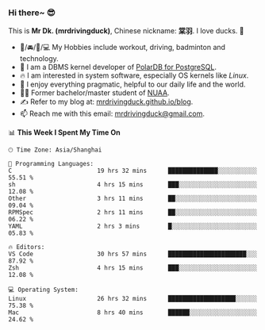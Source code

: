 ### Hi there~ 😎

This is **Mr Dk. (mrdrivingduck)**, Chinese nickname: **棠羽**. I love ducks. 🦆

- 💪/🚘/🏸/💻 My Hobbies include workout, driving, badminton and technology.
- 🍊 I am a DBMS kernel developer of [PolarDB for PostgreSQL](https://github.com/ApsaraDB/PolarDB-for-PostgreSQL).
- 🔥 I am interested in system software, especially OS kernels like *Linux*.
- 🔧 I enjoy everything pragmatic, helpful to our daily life and the world.
- 👨‍🎓 Former bachelor/master student of [NUAA](https://en.wikipedia.org/wiki/Nanjing_University_of_Aeronautics_and_Astronautics).
- ✍ Refer to my blog at: [mrdrivingduck.github.io/blog](https://mrdrivingduck.github.io/blog/).
- 📫 Reach me with this email: [mrdrivingduck@gmail.com](mailto:mrdrivingduck@gmail.com).

<!--START_SECTION:waka-->
📊 **This Week I Spent My Time On** 

```text
🕑︎ Time Zone: Asia/Shanghai

💬 Programming Languages: 
C                        19 hrs 32 mins      ██████████████░░░░░░░░░░░   55.51 % 
sh                       4 hrs 15 mins       ███░░░░░░░░░░░░░░░░░░░░░░   12.08 % 
Other                    3 hrs 11 mins       ██░░░░░░░░░░░░░░░░░░░░░░░   09.04 % 
RPMSpec                  2 hrs 11 mins       ██░░░░░░░░░░░░░░░░░░░░░░░   06.22 % 
YAML                     2 hrs 3 mins        █░░░░░░░░░░░░░░░░░░░░░░░░   05.83 % 

🔥 Editors: 
VS Code                  30 hrs 57 mins      ██████████████████████░░░   87.92 % 
Zsh                      4 hrs 15 mins       ███░░░░░░░░░░░░░░░░░░░░░░   12.08 % 

💻 Operating System: 
Linux                    26 hrs 32 mins      ███████████████████░░░░░░   75.38 % 
Mac                      8 hrs 40 mins       ██████░░░░░░░░░░░░░░░░░░░   24.62 % 
```


<!--END_SECTION:waka-->

<!-- ![Mr Dk.'s GitHub Stats](https://github-readme-stats.vercel.app/api?username=mrdrivingduck&count_private&show_icons=true&theme=buefy) -->

<!-- ![Most Used Languages](https://github-readme-stats.vercel.app/api/top-langs/?username=mrdrivingduck&exclude_repo=mips32-CPU,snort-tcp-socket&theme=buefy&layout=compact&langs_count=10) -->


<!--
**mrdrivingduck/mrdrivingduck** is a ✨ _special_ ✨ repository because its `README.md` (this file) appears on your GitHub profile.

Here are some ideas to get you started:

- 🔭 I’m currently working on ...
- 🌱 I’m currently learning ...
- 👯 I’m looking to collaborate on ...
- 🤔 I’m looking for help with ...
- 💬 Ask me about ...
- 📫 How to reach me: ...
- 😄 Pronouns: ...
- ⚡ Fun fact: ...
-->
